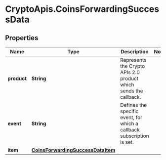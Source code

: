 # CryptoApis.CoinsForwardingSuccessData

## Properties

Name | Type | Description | Notes
------------ | ------------- | ------------- | -------------
**product** | **String** | Represents the Crypto APIs 2.0 product which sends the callback. | 
**event** | **String** | Defines the specific event, for which a callback subscription is set. | 
**item** | [**CoinsForwardingSuccessDataItem**](CoinsForwardingSuccessDataItem.md) |  | 


